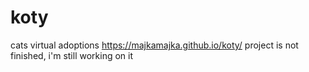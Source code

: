 # koty

cats virtual adoptions https://majkamajka.github.io/koty/
project is not finished, i'm still working on it

